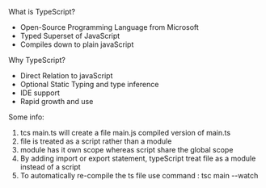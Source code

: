 What is TypeScript?
- Open-Source Programming Language from Microsoft
- Typed Superset of JavaScript
- Compiles down to plain javaScript

Why TypeScript?
- Direct Relation to javaScript
- Optional Static Typing and type inference
- IDE support
- Rapid growth and use






Some info:
1) tcs main.ts will create a file main.js compiled version of main.ts
2) file is treated as a script rather than a module
3) module has it own scope whereas script share the global scope
4) By adding import or export statement, typeScript treat file as a module instead of a script
5) To automatically re-compile the ts file use command : tsc main --watch